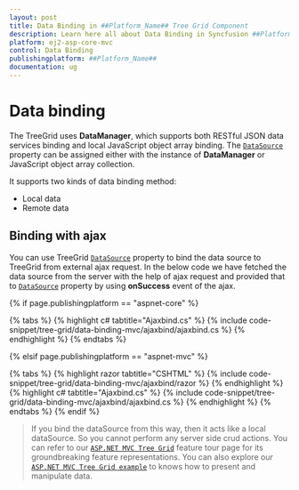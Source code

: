 ```yaml
---
layout: post
title: Data Binding in ##Platform_Name## Tree Grid Component
description: Learn here all about Data Binding in Syncfusion ##Platform_Name## Tree Grid component of Syncfusion Essential JS 2 and more.
platform: ej2-asp-core-mvc
control: Data Binding
publishingplatform: ##Platform_Name##
documentation: ug
---
```



# Data binding

The TreeGrid uses **DataManager**, which supports both RESTful JSON data services binding and local JavaScript object array binding. The [`DataSource`](https://help.syncfusion.com/cr/cref_files/aspnetcore-js2/Syncfusion.EJ2~Syncfusion.EJ2.TreeGrid.TreeGrid~DataSource.html) property can be assigned either with the instance of **DataManager** or JavaScript object array collection.

It supports two kinds of data binding method:
* Local data
* Remote data

## Binding with ajax

You can use TreeGrid [`DataSource`](https://help.syncfusion.com/cr/cref_files/aspnetcore-js2/Syncfusion.EJ2~Syncfusion.EJ2.TreeGrid.TreeGrid~DataSource.html) property to bind the data source to TreeGrid from external ajax request. In the below code we have fetched the data source from the server with the help of ajax request and provided that to [`DataSource`](https://help.syncfusion.com/cr/cref_files/aspnetcore-js2/Syncfusion.EJ2~Syncfusion.EJ2.TreeGrid.TreeGrid~DataSource.html) property by using **onSuccess** event of the ajax.

{% if page.publishingplatform == "aspnet-core" %}

{% tabs %}
{% highlight c# tabtitle="Ajaxbind.cs" %}
{% include code-snippet/tree-grid/data-binding-mvc/ajaxbind/ajaxbind.cs %}
{% endhighlight %}
{% endtabs %}

{% elsif page.publishingplatform == "aspnet-mvc" %}

{% tabs %}
{% highlight razor tabtitle="CSHTML" %}
{% include code-snippet/tree-grid/data-binding-mvc/ajaxbind/razor %}
{% endhighlight %}
{% highlight c# tabtitle="Ajaxbind.cs" %}
{% include code-snippet/tree-grid/data-binding-mvc/ajaxbind/ajaxbind.cs %}
{% endhighlight %}
{% endtabs %}
{% endif %}



> If you bind the dataSource from this way, then it acts like a local dataSource. So you cannot perform any server side crud actions.
> You can refer to our [`ASP.NET MVC Tree Grid`](https://www.syncfusion.com/aspnet-mvc-ui-controls/tree-grid) feature tour page for its groundbreaking feature representations. You can also explore our [`ASP.NET MVC Tree Grid example`](https://ej2.syncfusion.com/aspnetmvc/TreeGrid/Overview#/material) to knows how to present and manipulate data.